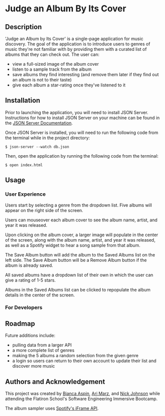 # Judge an Album By Its Cover
## Description
'Judge an Album by Its Cover' is a single-page application for music discovery. The goal of the application is to introduce users to genres of music they're not familiar with by providing them with a curated list of albums that they can check out. The user can:
- view a full-sized image of the album cover
- listen to a sample track from the album
- save albums they find interesting (and remove them later if they find out an album is not to their taste)
- give each album a star-rating once they've listened to it

## Installation

Prior to launching the application, you will need to install JSON Server. Instructions for how to install JSON Server on your machine can be found in the [JSON Server Documentation](https://www.npmjs.com/package/json-server).

Once JSON Server is installed, you will need to run the following code from the terminal while in the project directory:

```
$ json-server --watch db.json
```
Then, open the application by running the following code from the terminal:
```
$ open index.html
```

## Usage
### User Experience
Users start by selecting a genre from the dropdown list. Five albums will appear on the right side of the screen.

Users can mouseover each album cover to see the album name, artist, and year it was released. 

Upon clicking on the album cover, a larger image will populate in the center of the screen, along with the album name, artist, and year it was released, as well as a Spotify widget to hear a song sample from that album. 

The Save Album button will add the album to the Saved Albums list on the left side. The Save Album button will be a Remove Album button if the album is already saved. 

All saved albums have a dropdown list of their own in which the user can give a rating of 1-5 stars. 

Albums in the Saved Albums list can be clicked to repopulate the album details in the center of the screen.

### For Developers

## Roadmap
Future additions include:
- pulling data from a larger API
- a more complete list of genres
- making the 5 albums a random selection from the given genre
- a login so users can return to their own account to update their list and discover more music

## Authors and Acknowledgement
This project was created by [Bianca Aspin](https://github.com/baspin94), [Ari Marz](https://github.com/arimarz), and [Nick Johnson](https://github.com/bricknet1) while attending the Flatiron School's Software Engineering Immersive Bootcamp.

The album sampler uses [Spotify's iFrame API](https://developer.spotify.com/documentation/embeds/guides/using-the-iframe-api/).
